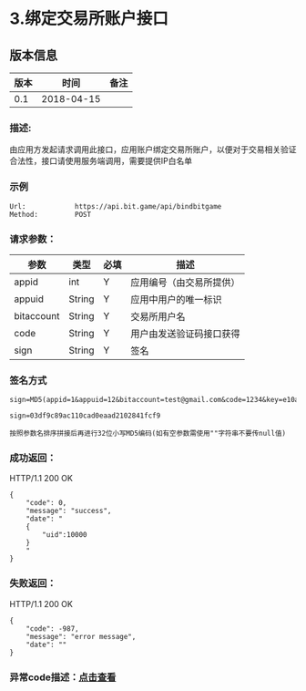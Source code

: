 # 3.绑定交易所账户接口

## 版本信息
版本 | 时间 |   备注
-- | -- |   --
0.1 | 2018-04-15

### 描述:
由应用方发起请求调用此接口，应用账户绑定交易所账户，以便对于交易相关验证合法性，接口请使用服务端调用，需要提供IP白名单


### 示例

``` 
Url:            https://api.bit.game/api/bindbitgame
Method:         POST

```

### 请求参数：


 参数           |     类型        |必填| 描述         
------------ |     -------------|--|         -----------
 appid    |   int |Y|   应用编号（由交易所提供）
 appuid   |   String  |Y|   应用中用户的唯一标识
 bitaccount    | String    |Y| 交易所用户名
 code   |   String  |Y|   用户由发送验证码接口获得
 sign     | String        |Y| 签名   
 
 
 ### 签名方式
 ```
 sign=MD5(appid=1&appuid=12&bitaccount=test@gmail.com&code=1234&key=e10adc3949ba59abbe56e057f20f883e).toLowerCase()
 
 sign=03df9c89ac110cad0eaad2102841fcf9
 
 按照参数名排序拼接后再进行32位小写MD5编码(如有空参数需使用""字符串不要传null值)
 ```
 
### 成功返回：
HTTP/1.1 200 OK
``` 
{
    "code": 0,
    "message": "success",
    "date": "
    {
        "uid":10000
    }
    "
}
```
### 失败返回：
HTTP/1.1 200 OK
``` 
{
    "code": -987,
    "message": "error message",
    "date": ""
}
```


### 异常code描述：[点击查看](https://github.com/BitGameEN/OpenAPI/blob/master/BitGame%E6%B8%B8%E6%88%8F%E5%AF%B9%E6%8E%A5%E6%96%87%E6%A1%A3.md)
